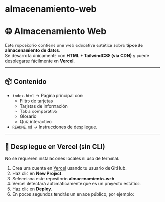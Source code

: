# almacenamiento-web
# 🌐 Almacenamiento Web

Este repositorio contiene una web educativa estática sobre **tipos de almacenamiento de datos**.  
Se desarrolla únicamente con **HTML + TailwindCSS (via CDN)** y puede desplegarse fácilmente en **Vercel**.

---

## 📦 Contenido
- `index.html` → Página principal con:
  - Filtro de tarjetas
  - Tarjetas de información
  - Tabla comparativa
  - Glosario
  - Quiz interactivo
- `README.md` → Instrucciones de despliegue.

---

## 🚀 Despliegue en Vercel (sin CLI)

No se requieren instalaciones locales ni uso de terminal.

1. Crea una cuenta en [Vercel](https://vercel.com/) usando tu usuario de GitHub.
2. Haz clic en **New Project**.
3. Selecciona este repositorio **almacenamiento-web**.
4. Vercel detectará automáticamente que es un proyecto estático.
5. Haz clic en **Deploy**.
6. En pocos segundos tendrás un enlace público, por ejemplo:  
